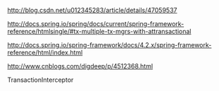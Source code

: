 http://blog.csdn.net/u012345283/article/details/47059537

http://docs.spring.io/spring/docs/current/spring-framework-reference/htmlsingle/#tx-multiple-tx-mgrs-with-attransactional

http://docs.spring.io/spring-framework/docs/4.2.x/spring-framework-reference/html/index.html

http://www.cnblogs.com/digdeep/p/4512368.html

TransactionInterceptor
